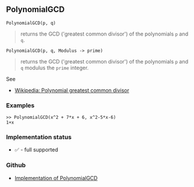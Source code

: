 ## PolynomialGCD

```
PolynomialGCD(p, q)
```

> returns the GCD ('greatest common divisor') of the polynomials `p` and `q`.

```
PolynomialGCD(p, q, Modulus -> prime)
```

> returns the GCD ('greatest common divisor') of the polynomials `p` and `q` modulus the `prime` integer.

See
* [Wikipedia: Polynomial greatest common divisor](https://en.wikipedia.org/wiki/Polynomial_greatest_common_divisor)

### Examples

```
>> PolynomialGCD(x^2 + 7*x + 6, x^2-5*x-6) 
1+x
```






### Implementation status

* &#x2705; - full supported

### Github

* [Implementation of PolynomialGCD](https://github.com/axkr/symja_android_library/blob/master/symja_android_library/matheclipse-core/src/main/java/org/matheclipse/core/builtin/Algebra.java#L3156) 
